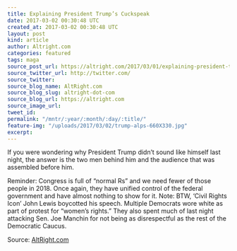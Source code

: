 ```yaml
---
title: Explaining President Trump’s Cuckspeak
date: 2017-03-02 00:30:48 UTC
created_at: 2017-03-02 00:30:48 UTC
layout: post
kind: article
author: Altright.com
categories: featured
tags: maga
source_post_url: https://altright.com/2017/03/01/explaining-president-trumps-cuckspeak/
source_twitter_url: http://twitter.com/
source_twitter: 
source_blog_name: AltRight.com
source_blog_slug: altright-dot-com
source_blog_url: https://altright.com
source_image_url: 
tweet_id: 
permalink: "/mntr/:year/:month/:day/:title/"
feature-img: "/uploads/2017/03/02/trump-alps-660X330.jpg"
excerpt: 
---
```

If you were wondering why President Trump didn’t sound like himself last night, the answer is the two men behind him and the audience that was assembled before him.

Reminder: Congress is full of “normal Rs” and we need fewer of those people in 2018. Once again, they have unified control of the federal government and have almost nothing to show for it. Note: BTW, ‘Civil Rights Icon’ John Lewis boycotted his speech. Multiple Democrats wore white as part of protest for “women’s rights.” They also spent much of last night attacking Sen. Joe Manchin for not being as disrespectful as the rest of the Democratic Caucus.

Source: [AltRight.com](https://altright.com)

